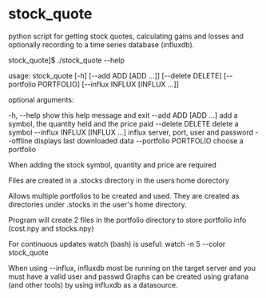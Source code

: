 # stock_quote
python script for getting stock quotes, calculating gains and losses and optionally recording to a time series database (influxdb).

stock_quote]$ ./stock_quote --help

usage: stock_quote [-h] [--add ADD [ADD ...]] [--delete DELETE]
                   [--portfolio PORTFOLIO] [--influx INFLUX [INFLUX ...]]


optional arguments:

  -h, --help            show this help message and exit
  --add ADD [ADD ...]   add a symbol, the quantity held and the price paid
  --delete DELETE       delete a symbol
  --influx INFLUX [INFLUX ...]
                        influx server, port, user and password
  --offline             displays last downloaded data
  --portfolio PORTFOLIO
                        choose a portfolio
  
When adding the stock symbol, quantity and price are required

Files are created in a .stocks directory in the users home dorectory

Allows multiple portfolios to be created and used. They are created as directories under .stocks in the user's home directory.

Program will create 2 files in the portfolio directory to store portfolio info (cost.npy and stocks.npy)

For continuous updates watch (bash) is useful:
watch -n 5 --color stock_quote

When using --influx, influxdb most be running on the target server and you must have a valid user and passwd
Graphs can be created using grafana (and other tools) by using influxdb as a datasource.

